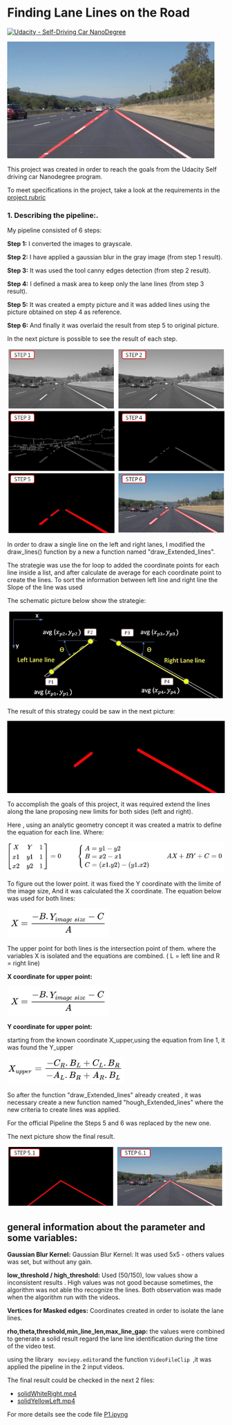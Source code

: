 [//]: # (Image References)

[image1]: ./test_images/pipeline_1.jpg "pipeline summary" 
[image2]:./test_images/pipeline_2.jpg  "pipeline correction" 
[image3]: ./test_images/solidWhiteCurve.jpg "Initial image" 
[image4]: ./test_images/Schematic_extended_lines.jpg "Draw lines strategie" 
[image5]: ./test_images/Single_lines.jpg "Draw lines result" 

[image6]: ./test_images/Formula_1.jpg 
[image7]: ./test_images/Formula_2.jpg 
[image8]: ./test_images/Formula_3.jpg 
[image9]: ./test_images/Formula_4.jpg 



# **Finding Lane Lines on the Road** 
[![Udacity - Self-Driving Car NanoDegree](https://s3.amazonaws.com/udacity-sdc/github/shield-carnd.svg)](http://www.udacity.com/drive)

<img src="examples/laneLines_thirdPass.jpg" width="480" alt="Combined Image" />

This project was created in order to reach the goals from the Udacity Self driving car Nanodegree program.

To meet specifications in the project, take a look at the requirements in the [project rubric](https://review.udacity.com/#!/rubrics/322/view)

### 1. Describing the pipeline:.

My pipeline consisted of 6 steps:

**Step 1:**  I converted the images to grayscale.

**Step 2:**  I have applied a gaussian blur in the gray image (from step 1 result).

**Step 3:**  It was used the tool canny edges detection (from step 2 result).

**Step 4:**  I defined a mask area to keep only the lane lines (from step 3 result).

**Step 5:**  It was created a empty picture and it was added lines using the picture obtained on step 4 as reference.

**Step 6:**  And finally  it was overlaid the result from step 5 to original picture.

In the next picture is possible to see the result of each step.

![alt text][image1]

In order to draw a single line on the left and right lanes, I modified the draw_lines() function by a new a function named "draw_Extended_lines".

The strategie was use the for loop to added the coordinate points for each line inside a list,
and after calculate de average for each coordinate point to create the lines.
To sort the information between left line and right line the Slope of the line was used

The schematic picture below show the strategie:

![alt text][image4]


The result of this strategy could be saw in the next picture:

![alt text][image5]

To accomplish the goals of this project, it was required extend the lines along the lane proposing new limits for both sides (left and right).

Here , using an analytic geometry concept it was created a matrix to define the equation for each line. Where:

![alt text][image6]

To figure out the lower point. it was fixed the Y coordinate with the limite of the image size, And it was calculated the X coordinate. The equation below was used for both lines:

![alt text][image7]

The upper point for both lines is the intersection point of them. where the variables X is isolated and the equations are combined. ( L = left line and R = right line)

**X coordinate for upper point:**

![alt text][image7]

**Y coordinate for upper point:**

starting from the known coordinate X_upper,using the equation from line 1, it was found the Y_upper 

![alt text][image8]

So after the function "draw_Extended_lines" already created , it was necessary create a new function named "hough_Extended_lines" where the new criteria to create lines was applied.


For the official Pipeline the Steps 5 and 6 was replaced by the new one.

The next picture show the final result.

 ![alt text][image2]

## general information about the parameter and some variables:

**Gaussian Blur Kernel:** Gaussian Blur Kernel:  It was used 5x5 - others values was set, but without  any gain.

**low_threshold / high_threshold:** Used (50/150), low values show a inconsistent results . High values was not good because sometimes, the algorithm was not able tho recognize the lines. Both observation was made when the algorithm run with the videos.

**Vertices for Masked edges:** Coordinates created in order to isolate the lane lines.

**rho,theta,threshold,min_line_len,max_line_gap:**  the values were combined to generate a solid result regard the lane line identification during  the time of the video test.

using the library ` moviepy.editor`and the function `VideoFileClip `,it was applied the pipeline in the 2 input videos.

The final result could be checked in the next 2 files:

* [solidWhiteRight.mp4](./test_videos_output/solidWhiteRight.mp4) 
* [solidYellowLeft.mp4](./test_videos_output/solidYellowLeft.mp4) 

For more details see the code file [P1.ipyng](./P1.ipyng) 






